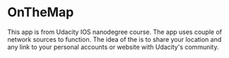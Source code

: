 # OnTheMap
This app is from Udacity IOS nanodegree course.
The app uses couple of network sources to function.
The idea of the is to share your location and any link to your personal accounts or website with Udacity's community.
